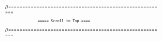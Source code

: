 //========================================================

                   ===== Scroll to Top ====
                   
//========================================================


<a href="javascript:" id="return-to-top"><i class="fa fa-angle-double-up"></i></a>
